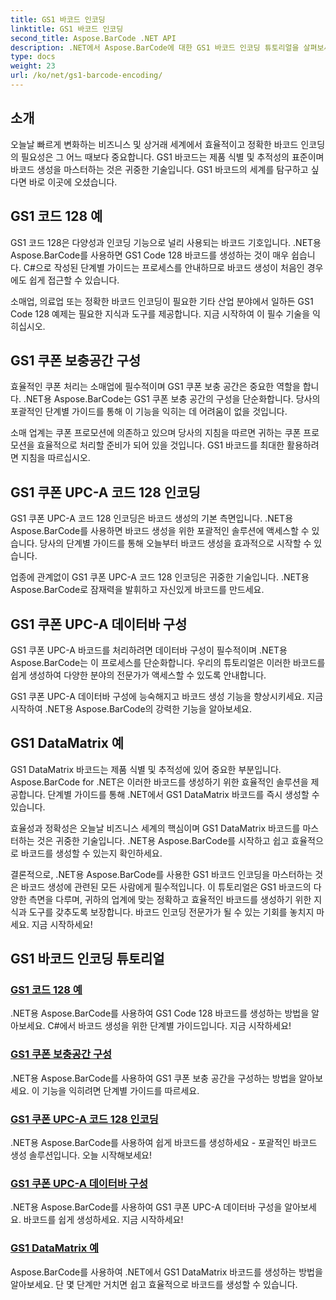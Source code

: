 ```yaml
---
title: GS1 바코드 인코딩
linktitle: GS1 바코드 인코딩
second_title: Aspose.BarCode .NET API
description: .NET에서 Aspose.BarCode에 대한 GS1 바코드 인코딩 튜토리얼을 살펴보세요. GS1 코드 128, UPC-A 및 DataMatrix 바코드를 쉽게 생성하세요. 지금 시작하세요!
type: docs
weight: 23
url: /ko/net/gs1-barcode-encoding/
---
```


## 소개
오늘날 빠르게 변화하는 비즈니스 및 상거래 세계에서 효율적이고 정확한 바코드 인코딩의 필요성은 그 어느 때보다 중요합니다. GS1 바코드는 제품 식별 및 추적성의 표준이며 바코드 생성을 마스터하는 것은 귀중한 기술입니다. GS1 바코드의 세계를 탐구하고 싶다면 바로 이곳에 오셨습니다.

## GS1 코드 128 예

GS1 코드 128은 다양성과 인코딩 기능으로 널리 사용되는 바코드 기호입니다. .NET용 Aspose.BarCode를 사용하면 GS1 Code 128 바코드를 생성하는 것이 매우 쉽습니다. C#으로 작성된 단계별 가이드는 프로세스를 안내하므로 바코드 생성이 처음인 경우에도 쉽게 접근할 수 있습니다.

소매업, 의료업 또는 정확한 바코드 인코딩이 필요한 기타 산업 분야에서 일하든 GS1 Code 128 예제는 필요한 지식과 도구를 제공합니다. 지금 시작하여 이 필수 기술을 익히십시오.

## GS1 쿠폰 보충공간 구성

효율적인 쿠폰 처리는 소매업에 필수적이며 GS1 쿠폰 보충 공간은 중요한 역할을 합니다. .NET용 Aspose.BarCode는 GS1 쿠폰 보충 공간의 구성을 단순화합니다. 당사의 포괄적인 단계별 가이드를 통해 이 기능을 익히는 데 어려움이 없을 것입니다.

소매 업계는 쿠폰 프로모션에 의존하고 있으며 당사의 지침을 따르면 귀하는 쿠폰 프로모션을 효율적으로 처리할 준비가 되어 있을 것입니다. GS1 바코드를 최대한 활용하려면 지침을 따르십시오.

## GS1 쿠폰 UPC-A 코드 128 인코딩

GS1 쿠폰 UPC-A 코드 128 인코딩은 바코드 생성의 기본 측면입니다. .NET용 Aspose.BarCode를 사용하면 바코드 생성을 위한 포괄적인 솔루션에 액세스할 수 있습니다. 당사의 단계별 가이드를 통해 오늘부터 바코드 생성을 효과적으로 시작할 수 있습니다.

업종에 관계없이 GS1 쿠폰 UPC-A 코드 128 인코딩은 귀중한 기술입니다. .NET용 Aspose.BarCode로 잠재력을 발휘하고 자신있게 바코드를 만드세요.

## GS1 쿠폰 UPC-A 데이터바 구성

GS1 쿠폰 UPC-A 바코드를 처리하려면 데이터바 구성이 필수적이며 .NET용 Aspose.BarCode는 이 프로세스를 단순화합니다. 우리의 튜토리얼은 이러한 바코드를 쉽게 생성하여 다양한 분야의 전문가가 액세스할 수 있도록 안내합니다.

GS1 쿠폰 UPC-A 데이터바 구성에 능숙해지고 바코드 생성 기능을 향상시키세요. 지금 시작하여 .NET용 Aspose.BarCode의 강력한 기능을 알아보세요.

## GS1 DataMatrix 예

GS1 DataMatrix 바코드는 제품 식별 및 추적성에 있어 중요한 부분입니다. Aspose.BarCode for .NET은 이러한 바코드를 생성하기 위한 효율적인 솔루션을 제공합니다. 단계별 가이드를 통해 .NET에서 GS1 DataMatrix 바코드를 즉시 생성할 수 있습니다.

효율성과 정확성은 오늘날 비즈니스 세계의 핵심이며 GS1 DataMatrix 바코드를 마스터하는 것은 귀중한 기술입니다. .NET용 Aspose.BarCode를 시작하고 쉽고 효율적으로 바코드를 생성할 수 있는지 확인하세요.

결론적으로, .NET용 Aspose.BarCode를 사용한 GS1 바코드 인코딩을 마스터하는 것은 바코드 생성에 관련된 모든 사람에게 필수적입니다. 이 튜토리얼은 GS1 바코드의 다양한 측면을 다루며, 귀하의 업계에 맞는 정확하고 효율적인 바코드를 생성하기 위한 지식과 도구를 갖추도록 보장합니다. 바코드 인코딩 전문가가 될 수 있는 기회를 놓치지 마세요. 지금 시작하세요!
## GS1 바코드 인코딩 튜토리얼
### [GS1 코드 128 예](./gs1-code-128-example/)
.NET용 Aspose.BarCode를 사용하여 GS1 Code 128 바코드를 생성하는 방법을 알아보세요. C#에서 바코드 생성을 위한 단계별 가이드입니다. 지금 시작하세요!
### [GS1 쿠폰 보충공간 구성](./gs1-coupon-supplement-space-configuration/)
.NET용 Aspose.BarCode를 사용하여 GS1 쿠폰 보충 공간을 구성하는 방법을 알아보세요. 이 기능을 익히려면 단계별 가이드를 따르세요.
### [GS1 쿠폰 UPC-A 코드 128 인코딩](./gs1-coupon-upc-a-code-128-encoding/)
.NET용 Aspose.BarCode를 사용하여 쉽게 바코드를 생성하세요 - 포괄적인 바코드 생성 솔루션입니다. 오늘 시작해보세요!
### [GS1 쿠폰 UPC-A 데이터바 구성](./gs1-coupon-upc-a-databar-configuration/)
.NET용 Aspose.BarCode를 사용하여 GS1 쿠폰 UPC-A 데이터바 구성을 알아보세요. 바코드를 쉽게 생성하세요. 지금 시작하세요!
### [GS1 DataMatrix 예](./gs1-datamatrix-example/)
Aspose.BarCode를 사용하여 .NET에서 GS1 DataMatrix 바코드를 생성하는 방법을 알아보세요. 단 몇 단계만 거치면 쉽고 효율적으로 바코드를 생성할 수 있습니다.